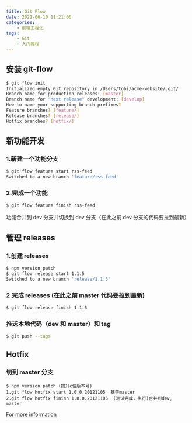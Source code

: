 ```yaml
---
title: Git Flow
date: 2021-06-10 11:21:00
categories: 
	- 前端工程化
tags: 
	- Git
	- 入门教程
---
```


## 安装 git-flow

```bash
$ git flow init
Initialized empty Git repository in /Users/tobi/acme-website/.git/
Branch name for production releases: [master]
Branch name for "next release" development: [develop]
How to name your supporting branch prefixes?
Feature branches? [feature/]
Release branches? [release/]
Hotfix branches? [hotfix/]
```

## 新功能开发

### 1.新建一个功能分支

```bash
$ git flow feature start rss-feed
Switched to a new branch 'feature/rss-feed'
```

### 2.完成一个功能

```bash
$ git flow feature finish rss-feed
```

功能合并到 dev 分支并切换到 dev 分支（在此之前 dev 分支的代码要拉到最新）

## 管理 releases

### 1.创建 releases

```bash
$ npm version patch
$ git flow release start 1.1.5
Switched to a new branch 'release/1.1.5'
```

### 2.完成 releases (在此之前 master 代码要拉到最新)

```bash
$ git flow release finish 1.1.5
```

### 推送本地代码（dev 和 master）和 tag

```bash
$ git push --tags
```

## Hotfix

### 切到 master 分支

```
$ npm version patch (提升c位版本号)
1.git flow hotfix start 1.0.0.20121105  基于master
2.git flow hotfix finish 1.0.0.20121105  (测试完成，执行)合并到dev, master
```

[For more information](https://www.git-tower.com/learn/git/ebook/cn/command-line/advanced-topics/git-flow/)
